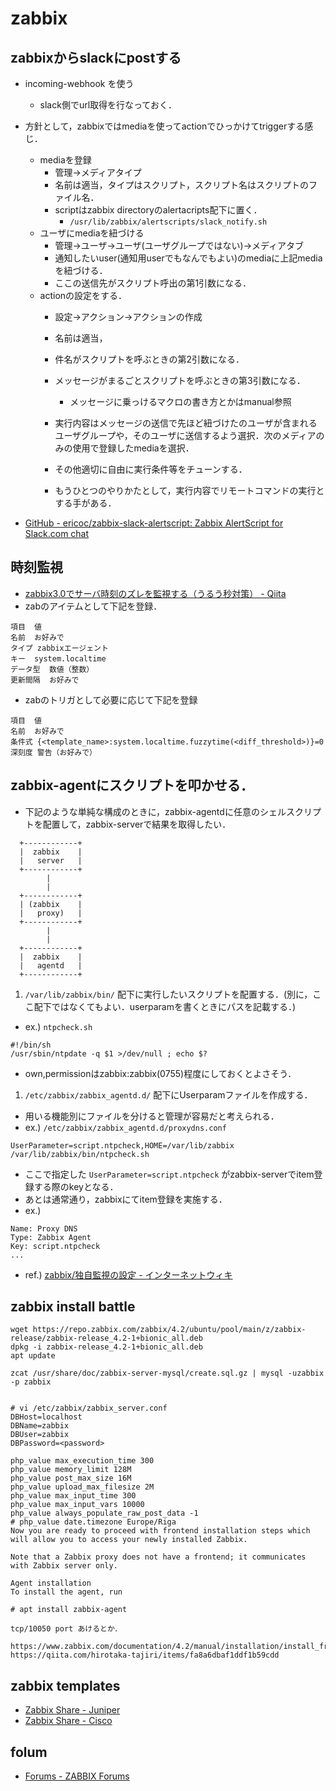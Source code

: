 # zabbix

## zabbixからslackにpostする
  - incoming-webhook を使う
    - slack側でurl取得を行なっておく．

  - 方針として，zabbixではmediaを使ってactionでひっかけてtriggerする感じ．
    - mediaを登録
      - 管理->メディアタイプ
      - 名前は適当，タイプはスクリプト，スクリプト名はスクリプトのファイル名．
      - scriptはzabbix directoryのalertacripts配下に置く．
        - `/usr/lib/zabbix/alertscripts/slack_notify.sh`
    - ユーザにmediaを紐づける
      - 管理->ユーザ->ユーザ(ユーザグループではない)->メディアタブ
      - 通知したいuser(通知用userでもなんでもよい)のmediaに上記mediaを紐づける．
      - ここの送信先がスクリプト呼出の第1引数になる．
    - actionの設定をする．
      - 設定->アクション->アクションの作成
      - 名前は適当，
      - 件名がスクリプトを呼ぶときの第2引数になる．
      - メッセージがまるごとスクリプトを呼ぶときの第3引数になる．
        - メッセージに乗っけるマクロの書き方とかはmanual参照
      - 実行内容はメッセージの送信で先ほど紐づけたのユーザが含まれるユーザグループや，そのユーザに送信するよう選択．次のメディアのみの使用で登録したmediaを選択．
      - その他適切に自由に実行条件等をチューンする．

      - もうひとつのやりかたとして，実行内容でリモートコマンドの実行とする手がある．

  - [GitHub - ericoc/zabbix-slack-alertscript: Zabbix AlertScript for Slack.com chat](https://github.com/ericoc/zabbix-slack-alertscript)

## 時刻監視
- [zabbix3.0でサーバ時刻のズレを監視する（うるう秒対策） - Qiita](https://qiita.com/miyahang55/items/9d1f99e9549143cdc8de)
- zabのアイテムとして下記を登録．
```
項目  値
名前  お好みで
タイプ zabbixエージェント
キー  system.localtime
データ型  数値（整数）
更新間隔  お好みで
```
- zabのトリガとして必要に応じて下記を登録
```
項目  値
名前  お好みで
条件式 {<template_name>:system.localtime.fuzzytime(<diff_threshold>)}=0
深刻度 警告（お好みで）
```

## zabbix-agentにスクリプトを叩かせる．
- 下記のような単純な構成のときに，zabbix-agentdに任意のシェルスクリプトを配置して，zabbix-serverで結果を取得したい．
```
  +------------+
  |  zabbix    |
  |   server   |
  +------------+
        |
        |
  +------------+
  | (zabbix    |
  |   proxy)   |
  +------------+
        |
        |
  +------------+
  |  zabbix    |
  |   agentd   |
  +------------+
```
1. `/var/lib/zabbix/bin/` 配下に実行したいスクリプトを配置する．(別に，ここ配下ではなくてもよい．userparamを書くときにパスを記載する．)
  - ex.) `ntpcheck.sh`
  ```
  #!/bin/sh
  /usr/sbin/ntpdate -q $1 >/dev/null ; echo $?
  ```
  - own,permissionはzabbix:zabbix(0755)程度にしておくとよさそう．
1. `/etc/zabbix/zabbix_agentd.d/` 配下にUserparamファイルを作成する．
  - 用いる機能別にファイルを分けると管理が容易だと考えられる．
  - ex.) `/etc/zabbix/zabbix_agentd.d/proxydns.conf`
  ```
  UserParameter=script.ntpcheck,HOME=/var/lib/zabbix /var/lib/zabbix/bin/ntpcheck.sh
  ```
  - ここで指定した `UserParameter=script.ntpcheck` がzabbix-serverでitem登録する際のkeyとなる．
  - あとは通常通り，zabbixにてitem登録を実施する．
  - ex.)
  ```
  Name: Proxy DNS
  Type: Zabbix Agent
  Key: script.ntpcheck
  ...
  ```
- ref.) [zabbix/独自監視の設定 - インターネットウィキ](https://kimoota.wiki.fc2.com/wiki/zabbix%2F%E7%8B%AC%E8%87%AA%E7%9B%A3%E8%A6%96%E3%81%AE%E8%A8%AD%E5%AE%9A)

## zabbix install battle
```
wget https://repo.zabbix.com/zabbix/4.2/ubuntu/pool/main/z/zabbix-release/zabbix-release_4.2-1+bionic_all.deb
dpkg -i zabbix-release_4.2-1+bionic_all.deb
apt update

zcat /usr/share/doc/zabbix-server-mysql/create.sql.gz | mysql -uzabbix -p zabbix


# vi /etc/zabbix/zabbix_server.conf
DBHost=localhost
DBName=zabbix
DBUser=zabbix
DBPassword=<password>

php_value max_execution_time 300
php_value memory_limit 128M
php_value post_max_size 16M
php_value upload_max_filesize 2M
php_value max_input_time 300
php_value max_input_vars 10000
php_value always_populate_raw_post_data -1
# php_value date.timezone Europe/Riga
Now you are ready to proceed with frontend installation steps which will allow you to access your newly installed Zabbix.

Note that a Zabbix proxy does not have a frontend; it communicates with Zabbix server only.

Agent installation
To install the agent, run

# apt install zabbix-agent

tcp/10050 port あけるとか．

https://www.zabbix.com/documentation/4.2/manual/installation/install_from_packages/debian_ubuntu
https://qiita.com/hirotaka-tajiri/items/fa8a6dbaf1ddf1b59cdd
```

## zabbix templates
- [Zabbix Share - Juniper](https://share.zabbix.com/network_devices/juniper)
- [Zabbix Share - Cisco](https://share.zabbix.com/network_devices/cisco)

## folum
- [Forums -  ZABBIX Forums](https://www.zabbix.com/forum/)